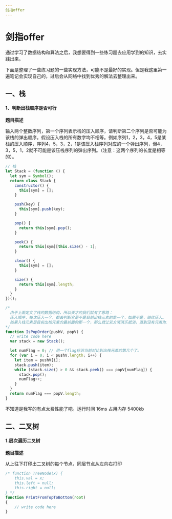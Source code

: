 ```yaml
---
剑指offer
---
```


# 剑指offer

通过学习了数据结构和算法之后，我想要得到一些练习题去应用学到的知识，去实践出来。

下面是整理了一些练习题的一些实现方法，可能不是最好的实现。但是我这里第一遍笔记会实现自己的，过后会从网络中找到优秀的解法去整理出来。

## 一、栈

#### 1、判断出栈顺序是否可行

**题目描述**

输入两个整数序列，第一个序列表示栈的压入顺序，请判断第二个序列是否可能为该栈的弹出顺序。假设压入栈的所有数字均不相等。例如序列1，2，3，4，5是某栈的压入顺序，序列4，5，3，2，1是该压入栈序列对应的一个弹出序列，但4，3，5，1，2就不可能是该压栈序列的弹出序列。（注意：这两个序列的长度是相等的）。

```js
// 栈
let Stack = (function () {
  let sym = Symbol();
  return class Stack {
    constructor() {
      this[sym] = [];
    }

    push(key) {
      this[sym].push(key);
    }

    pop() {
      return this[sym].pop();
    }

    peek() {
      return this[sym][this.size() - 1];
    }

    clear() {
      this[sym] = [];
    }

    size() {
      return this[sym].length;
    }
  }
})();

/*
  由于上面定义了栈的数据结构，所以天才的我们就有了思路：
  压入顺序，每次压入一个，都去判断它是不是目前出栈元素的第一个，如果不是，继续压入。
  如果入栈元素是目前出栈元素的最前面的那一个，那么就让双方消消乐抵消，直到没有元素为止，根据入栈元素里面的是否为空来判断是否可行。
*/
function IsPopOrder(pushV, popV) {
  // write code here
  var stack = new Stack();

  let numFlag = 0; // 用一个flag标识当前对比到出栈元素的第几个了。
  for (var i = 0; i < pushV.length; i++) {
    let item = pushV[i];
    stack.push(item);
    while (stack.size() > 0 && stack.peek() === popV[numFlag]) {
      stack.pop();
      numFlag++;
    }
  }
  return numFlag === popV.length;
}
```

不知道是我写的有点太费性能了吧。运行时间 16ms 占用内存 5400kb

## 二、二叉树

#### 1.层次遍历二叉树

**题目描述**

从上往下打印出二叉树的每个节点，同层节点从左向右打印

```js
/* function TreeNode(x) {
    this.val = x;
    this.left = null;
    this.right = null;
} */
function PrintFromTopToBottom(root)
{
    // write code here
}
```
